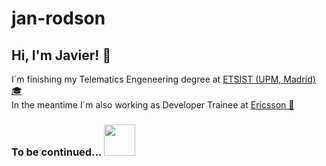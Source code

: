 # jan-rodson

<h2> Hi, I'm Javier! &#127791; </h2>

<p>
  I´m finishing my Telematics Engeneering degree at <a href="https://www.etsist.upm.es">ETSIST (UPM, Madrid) &#127891; </a>
  </br>
  In the meantime I´m also working as Developer Trainee at <a href="https://www.ericsson.com/en">Ericsson &#128225; </a>
</p>


<h3> To be continued... <img src="https://media.giphy.com/media/ek9eaGqlUFiwvVqEwU/giphy.gif" width="50">  </h3>



